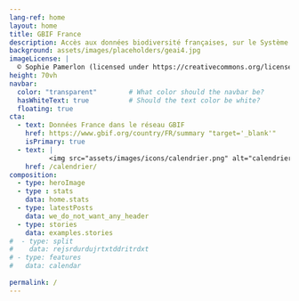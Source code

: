 ```yaml
---
lang-ref: home
layout: home
title: GBIF France
description: Accès aux données biodiversité françaises, sur le Système Mondial d’Information sur la Biodiversité (GBIF)
background: assets/images/placeholders/geai4.jpg
imageLicense: |
  © Sophie Pamerlon (licensed under https://creativecommons.org/licenses/by-sa/4.0/)
height: 70vh
navbar: 
  color: "transparent"        # What color should the navbar be?
  hasWhiteText: true          # Should the text color be white?
  floating: true
cta:
  - text: Données France dans le réseau GBIF
    href: https://www.gbif.org/country/FR/summary "target='_blank'"
    isPrimary: true
  - text: |
          <img src="assets/images/icons/calendrier.png" alt="calendrier" style="height: 40px;"/>
    href: /calendrier/
composition:
  - type: heroImage
  - type : stats
    data: home.stats
  - type: latestPosts
    data: we_do_not_want_any_header
  - type: stories
    data: examples.stories
#  - type: split
#    data: rejsrdurdujrtxtddritrdxt
# - type: features
#   data: calendar
  
permalink: /
---
```

